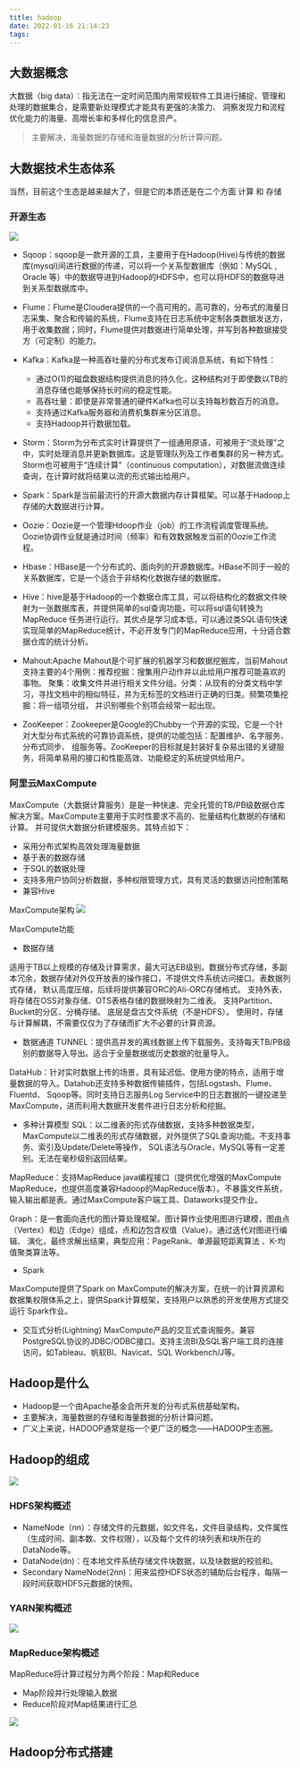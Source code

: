 ```yaml
---
title: hadoop
date: 2022-01-16 21:14:23
tags:
---
```



## 大数据概念

大数据（big data）：指无法在一定时间范围内用常规软件工具进行捕捉、管理和处理的数据集合，是需要新处理模式才能具有更强的决策力、
洞察发现力和流程优化能力的海量、高增长率和多样化的信息资产。

> 主要解决，海量数据的存储和海量数据的分析计算问题。


## 大数据技术生态体系

当然，目前这个生态是越来越大了，但是它的本质还是在二个方面 计算 和 存储


### 开源生态

![](https://p9-juejin.byteimg.com/tos-cn-i-k3u1fbpfcp/5f63ebfc9e784f7690d0ed92f290e7bb~tplv-k3u1fbpfcp-watermark.image)

- Sqoop：sqoop是一款开源的工具，主要用于在Hadoop(Hive)与传统的数据库(mysql)间进行数据的传递，可以将一个关系型数据库（例如：MySQL ,
Oracle 等）中的数据导进到Hadoop的HDFS中，也可以将HDFS的数据导进到关系型数据库中。

- Flume：Flume是Cloudera提供的一个高可用的，高可靠的，分布式的海量日志采集、聚合和传输的系统，Flume支持在日志系统中定制各类数据发送方，
用于收集数据；同时，Flume提供对数据进行简单处理，并写到各种数据接受方（可定制）的能力。
- Kafka：Kafka是一种高吞吐量的分布式发布订阅消息系统，有如下特性：
	- 通过O(1)的磁盘数据结构提供消息的持久化，这种结构对于即使数以TB的消息存储也能够保持长时间的稳定性能。
    - 高吞吐量：即使是非常普通的硬件Kafka也可以支持每秒数百万的消息。
    - 支持通过Kafka服务器和消费机集群来分区消息。
    - 支持Hadoop并行数据加载。
- Storm：Storm为分布式实时计算提供了一组通用原语，可被用于“流处理”之中，实时处理消息并更新数据库。这是管理队列及工作者集群的另一种方式。
Storm也可被用于“连续计算”（continuous computation），对数据流做连续查询，在计算时就将结果以流的形式输出给用户。
- Spark：Spark是当前最流行的开源大数据内存计算框架。可以基于Hadoop上存储的大数据进行计算。
- Oozie：Oozie是一个管理Hdoop作业（job）的工作流程调度管理系统。Oozie协调作业就是通过时间（频率）和有效数据触发当前的Oozie工作流程。
- Hbase：HBase是一个分布式的、面向列的开源数据库。HBase不同于一般的关系数据库，它是一个适合于非结构化数据存储的数据库。
- Hive：hive是基于Hadoop的一个数据仓库工具，可以将结构化的数据文件映射为一张数据库表，并提供简单的sql查询功能，可以将sql语句转换为MapReduce
任务进行运行。其优点是学习成本低，可以通过类SQL语句快速实现简单的MapReduce统计，不必开发专门的MapReduce应用，十分适合数据仓库的统计分析。
- Mahout:Apache Mahout是个可扩展的机器学习和数据挖掘库，当前Mahout支持主要的4个用例：推荐挖掘：搜集用户动作并以此给用户推荐可能喜欢的事物。
聚集：收集文件并进行相关文件分组。分类：从现有的分类文档中学习，寻找文档中的相似特征，并为无标签的文档进行正确的归类。频繁项集挖掘：将一组项分组，
并识别哪些个别项会经常一起出现。
- ZooKeeper：Zookeeper是Google的Chubby一个开源的实现。它是一个针对大型分布式系统的可靠协调系统，提供的功能包括：配置维护、名字服务、分布式同步、
组服务等。ZooKeeper的目标就是封装好复杂易出错的关键服务，将简单易用的接口和性能高效、功能稳定的系统提供给用户。

### 阿里云MaxCompute

MaxCompute（大数据计算服务）是是一种快速、完全托管的TB/PB级数据仓库解决方案。MaxCompute主要用于实时性要求不高的、批量结构化数据的存储和计算。
并可提供大数据分析建模服务。其特点如下： 
- 采用分布式架构高效处理海量数据
- 基于表的数据存储
- 于SQL的数据处理
- 支持多用户协同分析数据，多种权限管理方式，具有灵活的数据访问控制策略
- 兼容Hive

MaxCompute架构
![](https://p6-juejin.byteimg.com/tos-cn-i-k3u1fbpfcp/521857b4c5af453e8967446f719eee2c~tplv-k3u1fbpfcp-watermark.image)


MaxCompute功能

- 数据存储

适用于TB以上规模的存储及计算需求，最大可达EB级别。数据分布式存储，多副本冗余，数据存储对外仅开放表的操作接口，不提供文件系统访问接口。表数据列式存储，
默认高度压缩，后续将提供兼容ORC的Ali-ORC存储格式。
支持外表，将存储在OSS对象存储、OTS表格存储的数据映射为二维表。
支持Partition、Bucket的分区、分桶存储。
底层是盘古文件系统（不是HDFS）。
使用时，存储与计算解耦，不需要仅仅为了存储而扩大不必要的计算资源。


- 数据通道
TUNNEL：提供高并发的离线数据上传下载服务。支持每天TB/PB级别的数据导入导出。适合于全量数据或历史数据的批量导入。

DataHub：针对实时数据上传的场景，具有延迟低、使用方便的特点，适用于增量数据的导入。Datahub还支持多种数据传输插件，包括Logstash、Flume、Fluentd、
Sqoop等。同时支持日志服务Log Service中的日志数据的一键投递至MaxCompute，进而利用大数据开发套件进行日志分析和挖掘。

- 多种计算模型
SQL：以二维表的形式存储数据，支持多种数据类型，MaxCompute以二维表的形式存储数据，对外提供了SQL查询功能。不支持事务、索引及Update/Delete等操作，
SQL语法与Oracle，MySQL等有一定差别。无法在毫秒级别返回结果。

MapReduce：支持MapReduce java编程接口（提供优化增强的MaxCompute MapReduce，也提供高度兼容Hadoop的MapReduce版本）。不暴露文件系统，
输入输出都是表。通过MaxCompute客户端工具、Dataworks提交作业。

Graph：是一套面向迭代的图计算处理框架。图计算作业使用图进行建模，图由点（Vertex）和边（Edge）组成，点和边包含权值（Value）。通过迭代对图进行编辑、
演化，最终求解出结果，典型应用：PageRank、单源最短距离算法 、K-均值聚类算法等。

- Spark

MaxCompute提供了Spark on MaxCompute的解决方案，在统一的计算资源和数据集权限体系之上，提供Spark计算框架，支持用户以熟悉的开发使用方式提交运行
Spark作业。

- 交互式分析(Lightning)
MaxCompute产品的交互式查询服务。兼容PostgreSQL协议的JDBC/ODBC接口。支持主流BI及SQL客户端工具的连接访问，如Tableau、帆软BI、Navicat、SQL 
Workbench/J等。

##  Hadoop是什么

- Hadoop是一个由Apache基金会所开发的分布式系统基础架构。
- 主要解决，海量数据的存储和海量数据的分析计算问题。
- 广义上来说，HADOOP通常是指一个更广泛的概念——HADOOP生态圈。

## Hadoop的组成

![](https://p3-juejin.byteimg.com/tos-cn-i-k3u1fbpfcp/94def613dbab4f819ff61a0802b4a5d2~tplv-k3u1fbpfcp-watermark.image)


### HDFS架构概述

- NameNode（nn）：存储文件的元数据，如文件名，文件目录结构，文件属性（生成时间、副本数、文件权限），以及每个文件的块列表和块所在的DataNode等。
- DataNode(dn)：在本地文件系统存储文件块数据，以及块数据的校验和。
- Secondary NameNode(2nn)：用来监控HDFS状态的辅助后台程序，每隔一段时间获取HDFS元数据的快照。


### YARN架构概述
![](https://p6-juejin.byteimg.com/tos-cn-i-k3u1fbpfcp/0e22495656df4cb1b6bbf187dac7b733~tplv-k3u1fbpfcp-watermark.image)

### MapReduce架构概述

MapReduce将计算过程分为两个阶段：Map和Reduce

- Map阶段并行处理输入数据
- Reduce阶段对Map结果进行汇总

![](https://p3-juejin.byteimg.com/tos-cn-i-k3u1fbpfcp/2fe4c16a0a4b4ea3b04b80c2318513cb~tplv-k3u1fbpfcp-watermark.image)


## Hadoop分布式搭建



